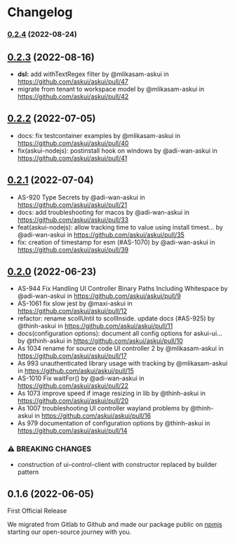 # Changelog

### [0.2.4](https://github.com/askui/askui/compare/0.2.3...0.2.4) (2022-08-24)

## [0.2.3](https://github.com/askui/askui/compare/0.2.2...0.2.3) (2022-08-16)

* **dsl:** add withTextRegex filter by @mlikasam-askui in https://github.com/askui/askui/pull/47
* migrate from tenant to workspace model by @mlikasam-askui in https://github.com/askui/askui/pull/42

## [0.2.2](https://github.com/askui/askui/compare/0.2.1...0.2.2) (2022-07-05)

* docs: fix  testcontainer examples by @mlikasam-askui in https://github.com/askui/askui/pull/40
* fix(askui-nodejs): postinstall hook on windows by @adi-wan-askui in https://github.com/askui/askui/pull/41

## [0.2.1](https://github.com/askui/askui/compare/0.2.0...0.2.1) (2022-07-04)

* AS-920 Type Secrets by @adi-wan-askui in https://github.com/askui/askui/pull/21
* docs: add troubleshooting for macos by @adi-wan-askui in https://github.com/askui/askui/pull/33
* feat(askui-nodejs): allow tracking time to value using install timest… by @adi-wan-askui in https://github.com/askui/askui/pull/35
* fix: creation of timestamp for esm (#AS-1070)  by @adi-wan-askui in https://github.com/askui/askui/pull/39

## [0.2.0](https://github.com/askui/askui/compare/0.1.6...0.2.0) (2022-06-23)

* AS-944 Fix Handling UI Controller Binary Paths Including Whitespace by @adi-wan-askui in https://github.com/askui/askui/pull/9
* AS-1061 fix slow jest by @maxi-askui in https://github.com/askui/askui/pull/12
* refactor: rename scollUntil to scollInside. update docs (#AS-925) by @thinh-askui in https://github.com/askui/askui/pull/11
* docs(configuration options): document all config options for askui-ui… by @thinh-askui in https://github.com/askui/askui/pull/10
* As 1034 rename for source code UI controller 2 by @mlikasam-askui in https://github.com/askui/askui/pull/17
* As 993 unauthenticated library usage with tracking by @mlikasam-askui in https://github.com/askui/askui/pull/15
* AS-1010 Fix waitFor() by @adi-wan-askui in https://github.com/askui/askui/pull/22
* As 1073 improve speed if image resizing in lib by @thinh-askui in https://github.com/askui/askui/pull/20
* As 1007 troubleshooting UI controller wayland problems by @thinh-askui in https://github.com/askui/askui/pull/16
* As 979 documentation of configuration options by @thinh-askui in https://github.com/askui/askui/pull/14

### ⚠ BREAKING CHANGES

* construction of ui-control-client with constructor replaced by builder pattern

## 0.1.6 (2022-06-05)

First Official Release

We migrated from Gitlab to Github and made our package public on [npmjs](https://www.npmjs.com/) starting our open-source journey with you.